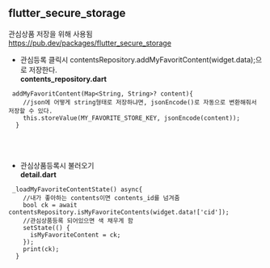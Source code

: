 ## flutter_secure_storage
관심상품 저장을 위해 사용됨 <br>
https://pub.dev/packages/flutter_secure_storage
<br>

- 관심등록 클릭시 contentsRepository.addMyFavoritContent(widget.data);으로 저장한다. <br>
**contents_repository.dart**
```
 addMyFavoritContent(Map<String, String>? content){
    //json에 어떻게 string형태로 저장하냐면, jsonEncode()로 자동으로 변환해줘서 저장할 수 있다.
    this.storeValue(MY_FAVORITE_STORE_KEY, jsonEncode(content));
  }
```

<br><br>

- 관심상품등록시 불러오기 <br>
**detail.dart**
```
 _loadMyFavoriteContentState() async{
    //내가 좋아하는 contents이면 contents_id를 넘겨줌
    bool ck = await contentsRepository.isMyFavoriteContents(widget.data!['cid']);
    //관심상품등록 되어있으면 색 채우게 함
    setState(() {
      isMyFavoriteContent = ck;
    });
    print(ck);
  }
```